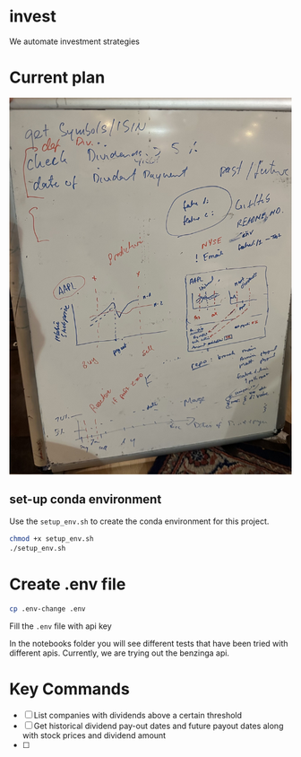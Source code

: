 # invest
We automate investment strategies

# Current  plan

![White Board](WhiteBoardPlan.jpg)

## set-up conda environment
Use the `setup_env.sh`  to create  the conda environment for this project.

```bash
chmod +x setup_env.sh
./setup_env.sh
```

# Create .env file

```bash
cp .env-change .env
```
Fill  the `.env` file  with  api key

In the notebooks folder  you  will  see  different tests that have been  tried  with different apis. Currently,  we  are  trying out the benzinga api.

# Key Commands
- [ ] List companies with dividends above a certain threshold
- [ ] Get historical dividend pay-out dates and  future payout dates along  with  stock prices and dividend amount
- [ ] 



